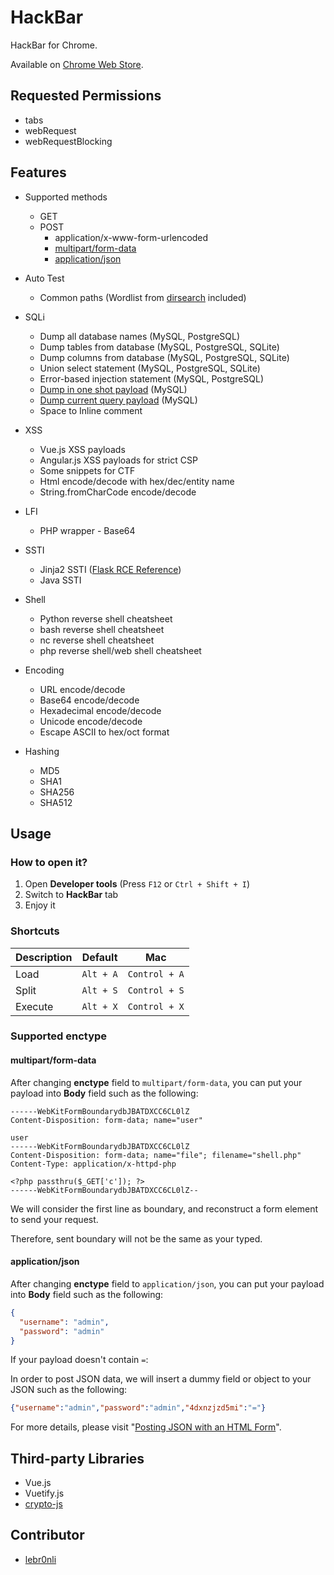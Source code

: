 # HackBar

HackBar for Chrome.

Available on [Chrome Web Store](https://chrome.google.com/webstore/detail/hackbar/ginpbkfigcoaokgflihfhhmglmbchinc).

## Requested Permissions

* tabs
* webRequest
* webRequestBlocking

## Features

* Supported methods
  * GET
  * POST
    * application/x-www-form-urlencoded
    * [multipart/form-data](#multipartform-data)
    * [application/json](#applicationjson)

* Auto Test
  * Common paths (Wordlist from [dirsearch](https://github.com/maurosoria/dirsearch/blob/master/db/dicc.txt) included)

* SQLi
  * Dump all database names (MySQL, PostgreSQL)
  * Dump tables from database (MySQL, PostgreSQL, SQLite)
  * Dump columns from database (MySQL, PostgreSQL, SQLite)
  * Union select statement (MySQL, PostgreSQL, SQLite)
  * Error-based injection statement (MySQL, PostgreSQL)
  * [Dump in one shot payload](https://github.com/swisskyrepo/PayloadsAllTheThings/blob/master/SQL%20Injection/MySQL%20Injection.md#mysql-dios---dump-in-one-shot) (MySQL)
  * [Dump current query payload](https://github.com/swisskyrepo/PayloadsAllTheThings/blob/master/SQL%20Injection/MySQL%20Injection.md#mysql-current-queries) (MySQL)
  * Space to Inline comment

* XSS
  * Vue.js XSS payloads
  * Angular.js XSS payloads for strict CSP
  * Some snippets for CTF
  * Html encode/decode with hex/dec/entity name
  * String.fromCharCode encode/decode

* LFI
  * PHP wrapper - Base64

* SSTI
  * Jinja2 SSTI  ([Flask RCE Reference](https://twitter.com/realgam3/status/1184747565415358469))
  * Java SSTI

* Shell
  * Python reverse shell cheatsheet
  * bash reverse shell cheatsheet
  * nc reverse shell cheatsheet
  * php reverse shell/web shell cheatsheet

* Encoding
  * URL encode/decode
  * Base64 encode/decode
  * Hexadecimal encode/decode
  * Unicode encode/decode
  * Escape ASCII to hex/oct format

* Hashing
  * MD5
  * SHA1
  * SHA256
  * SHA512

## Usage

### How to open it?

1. Open **Developer tools** (Press ```F12``` or ```Ctrl + Shift + I```)
2. Switch to **HackBar** tab
3. Enjoy it

### Shortcuts

| Description | Default   | Mac           |
| ----------- | --------- | ------------- |
| Load        | `Alt + A` | `Control + A` |
| Split       | `Alt + S` | `Control + S` |
| Execute     | `Alt + X` | `Control + X` |

### Supported enctype

#### multipart/form-data

After changing **enctype** field to ```multipart/form-data```, you can put your payload into **Body** field such as the following:

```text
------WebKitFormBoundarydbJBATDXCC6CL0lZ
Content-Disposition: form-data; name="user"

user
------WebKitFormBoundarydbJBATDXCC6CL0lZ
Content-Disposition: form-data; name="file"; filename="shell.php"
Content-Type: application/x-httpd-php

<?php passthru($_GET['c']); ?>
------WebKitFormBoundarydbJBATDXCC6CL0lZ--
```

We will consider the first line as boundary, and reconstruct a form element to send your request.

Therefore, sent boundary will not be the same as your typed.

#### application/json

After changing **enctype** field to ```application/json```, you can put your payload into **Body** field such as the following:

```json
{
  "username": "admin",
  "password": "admin"
}
```

If your payload doesn't contain `=`:

In order to post JSON data, we will insert a dummy field or object to your JSON such as the following:

```json
{"username":"admin","password":"admin","4dxnzjzd5mi":"="}
```

For more details, please visit "[Posting JSON with an HTML Form](https://systemoverlord.com/2016/08/24/posting-json-with-an-html-form.html)".

## Third-party Libraries

* Vue.js
* Vuetify.js
* [crypto-js](https://github.com/brix/crypto-js)

## Contributor

* [lebr0nli](https://github.com/lebr0nli)
